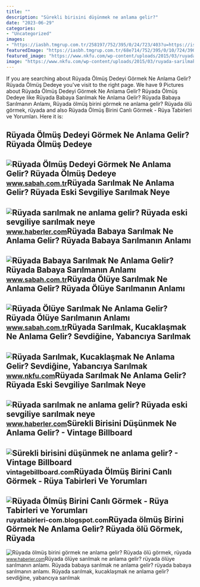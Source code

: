 ```yaml
---
title: ""
description: "Sürekli birisini düşünmek ne anlama gelir?"
date: "2023-06-29"
categories:
- "Uncategorized"
images:
- "https://iasbh.tmgrup.com.tr/258197/752/395/0/24/723/403?u=https://isbh.tmgrup.com.tr/sbh/2022/07/21/ruyada-babaya-sarilmak-ne-anlama-gelir-ruyada-babaya-sarilmanin-anlami-1658386112334.jpg"
featuredImage: "https://iasbh.tmgrup.com.tr/68e714/752/395/0/10/724/390?u=https://isbh.tmgrup.com.tr/sbh/2021/08/31/ruyada-olmus-dedeyi-gormek-ne-anlama-gelir-ruyada-olmus-dedeye-sarilmak-ne-demek-1630406524496.jpg"
featured_image: "https://www.nkfu.com/wp-content/uploads/2015/03/ruyada-sarilmak.jpg"
image: "https://www.nkfu.com/wp-content/uploads/2015/03/ruyada-sarilmak.jpg"
---
```


If you are searching about Rüyada Ölmüş Dedeyi Görmek Ne Anlama Gelir? Rüyada Ölmüş Dedeye you've visit to the right page. We have 9 Pictures about Rüyada Ölmüş Dedeyi Görmek Ne Anlama Gelir? Rüyada Ölmüş Dedeye like Rüyada Babaya Sarılmak Ne Anlama Gelir? Rüyada Babaya Sarılmanın Anlamı, Rüyada ölmüş birini görmek ne anlama gelir? Rüyada ölü görmek, rüyada and also Rüyada Ölmüş Birini Canlı Görmek - Rüya Tabirleri ve Yorumları. Here it is:

Rüyada Ölmüş Dedeyi Görmek Ne Anlama Gelir? Rüyada Ölmüş Dedeye
---------------------------------------------------------------

 ![Rüyada Ölmüş Dedeyi Görmek Ne Anlama Gelir? Rüyada Ölmüş Dedeye](https://iasbh.tmgrup.com.tr/68e714/752/395/0/10/724/390?u=https://isbh.tmgrup.com.tr/sbh/2021/08/31/ruyada-olmus-dedeyi-gormek-ne-anlama-gelir-ruyada-olmus-dedeye-sarilmak-ne-demek-1630406524496.jpg) <small>www.sabah.com.tr</small>Rüyada Sarılmak Ne Anlama Gelir? Rüyada Eski Sevgiliye Sarılmak Neye
--------------------------------------------------------------------

 ![Rüyada sarılmak ne anlama gelir? Rüyada eski sevgiliye sarılmak neye](https://i.hbrcdn.com/haber/2021/12/02/ruyada-sarilmak-ne-anlama-gelir-ruyada-eski-14571251_9835_amp.jpg) <small>www.haberler.com</small>Rüyada Babaya Sarılmak Ne Anlama Gelir? Rüyada Babaya Sarılmanın Anlamı
-----------------------------------------------------------------------

 ![Rüyada Babaya Sarılmak Ne Anlama Gelir? Rüyada Babaya Sarılmanın Anlamı](https://iasbh.tmgrup.com.tr/258197/752/395/0/24/723/403?u=https://isbh.tmgrup.com.tr/sbh/2022/07/21/ruyada-babaya-sarilmak-ne-anlama-gelir-ruyada-babaya-sarilmanin-anlami-1658386112334.jpg) <small>www.sabah.com.tr</small>Rüyada Ölüye Sarılmak Ne Anlama Gelir? Rüyada Ölüye Sarılmanın Anlamı
---------------------------------------------------------------------

 ![Rüyada Ölüye Sarılmak Ne Anlama Gelir? Rüyada Ölüye Sarılmanın Anlamı](https://iasbh.tmgrup.com.tr/ef1f1d/752/395/0/62/724/442?u=https://isbh.tmgrup.com.tr/sbh/2022/06/30/ruyada-oluye-sarilmak-ne-anlama-gelir-ruyada-oluye-sarilmanin-anlami-1656586913888.jpg) <small>www.sabah.com.tr</small>Rüyada Sarılmak, Kucaklaşmak Ne Anlama Gelir? Sevdiğine, Yabancıya Sarılmak
---------------------------------------------------------------------------

 ![Rüyada Sarılmak, Kucaklaşmak Ne Anlama Gelir? Sevdiğine, Yabancıya Sarılmak](https://www.nkfu.com/wp-content/uploads/2015/03/ruyada-sarilmak.jpg) <small>www.nkfu.com</small>Rüyada Sarılmak Ne Anlama Gelir? Rüyada Eski Sevgiliye Sarılmak Neye
--------------------------------------------------------------------

 ![Rüyada sarılmak ne anlama gelir? Rüyada eski sevgiliye sarılmak neye](https://i.hbrcdn.com/haber/2022/09/27/ruyada-sarilmak-ne-anlama-gelir-ruyada-eski-14571251_9502_m.jpg) <small>www.haberler.com</small>Sürekli Birisini Düşünmek Ne Anlama Gelir? - Vintage Billboard
--------------------------------------------------------------

 ![Sürekli birisini düşünmek ne anlama gelir? - Vintage Billboard](https://vintagebillboard.com/wp-content/uploads/2019/08/birini-surekli-dusunmek-ve-bunu-engelleyememek-ne-anlama-gelir.jpg) <small>vintagebillboard.com</small>Rüyada Ölmüş Birini Canlı Görmek - Rüya Tabirleri Ve Yorumları
--------------------------------------------------------------

 ![Rüyada Ölmüş Birini Canlı Görmek - Rüya Tabirleri ve Yorumları](https://4.bp.blogspot.com/-hS1RlcFbmYo/Wpz9OoUq54I/AAAAAAAAFl4/A4bdyX9sofM5vKsU0XCUkXDF7_MFfe3RgCLcBGAs/s1600/ruyada-olmus-birini-canli-gormek.jpg) <small>ruyatabirleri-com.blogspot.com</small>Rüyada ölmüş Birini Görmek Ne Anlama Gelir? Rüyada ölü Görmek, Rüyada
---------------------------------------------------------------------

 ![Rüyada ölmüş birini görmek ne anlama gelir? Rüyada ölü görmek, rüyada](https://i.hbrcdn.com/haber/2020/08/25/ruyada-olmus-birini-gormek-ne-anlama-gelir-12587181_6251_m.jpg) <small>www.haberler.com</small>Rüyada ölüye sarılmak ne anlama gelir? rüyada ölüye sarılmanın anlamı. Rüyada babaya sarılmak ne anlama gelir? rüyada babaya sarılmanın anlamı. Rüyada sarılmak, kucaklaşmak ne anlama gelir? sevdiğine, yabancıya sarılmak

